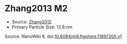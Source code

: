 <a name="material" />

# Zhang2013 M2
<script type="application/ld+json">
  {
    "@context": "https://schema.org/",
    "@type": "ChemicalSubstance",
    "@id": "https://egonw.github.io/nanowiki/nanowiki307.html#material",
    "http://purl.org/dc/terms/conformsTo":
      {
        "@type": "CreativeWork",
        "@id": "https://bioschemas.org/profiles/ChemicalSubstance/0.4-RELEASE/"
      },
    "identfier": "307",
    "name": "Zhang2013 M2",
    "url": "https://egonw.github.io/nanowiki/nanowiki307.html#material",
    "sameAs": "http://127.0.0.1/mediawiki/index.php/Special:URIResolver/Zhang2013_M2"
  }
</script>


* Source: [Zhang2012](articleZhang2012.md)
* Primary Particle Size: 12.8 nm


Source: NanoWiki 6, doi:[10.6084/m9.figshare.11897205.v1](https://doi.org/10.6084/m9.figshare.11897205.v1)
